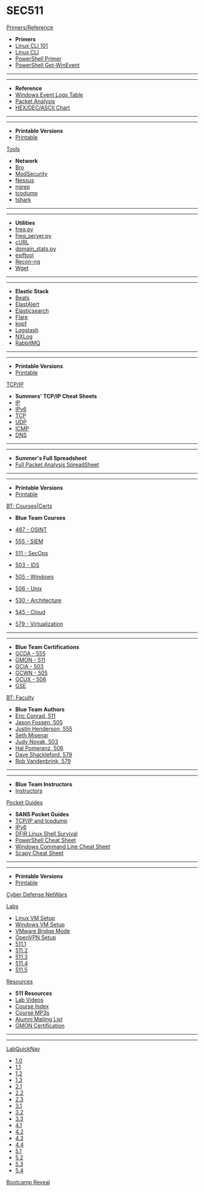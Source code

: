 SEC511
======


[Primers/Reference]()

- **Primers**
-	[Linux CLI 101](Tools/LinuxCLI101.md)
-	[Linux CLI](Tools/LinuxCLI.md)
-   [PowerShell Primer](Tools/PowerShell.md)
-	[PowerShell Get-WinEvent](Tools/Get-WinEvent.md)
-   ----
-   ----
- **Reference**
-	[Windows Event Logs Table](Tools/WindowsEventLogsTable.md)
-   [Packet Analysis](Packets.md)
- <a href='Tools/tcpip/ascii.html' target='_blank'>HEX/DEC/ASCII Chart</a>
-   ----
-   ----
- **Printable Versions**
- [Printable](Printables.md)


[Tools]()

- **Network**
- [Bro](Tools/Bro.md)
- [ModSecurity](Tools/ModSecurity.md)
- [Nessus](Tools/Nessus.md)
- [ngrep](Tools/ngrep.md)
- [tcpdump](Tools/tcpdump.md)
- [tshark](Tools/tshark.md)
-   ----
-   ----
- **Utilities**
- [freq.py](Tools/freq.py.md)
- [freq_server.py](Tools/freq_server.py.md)
- [cURL](Tools/curl.md)
- [domain_stats.py](Tools/domain_stats.py)
- [exiftool](Tools/exiftool)
- [Recon-ng](Tools/Recon-ng.md)
- [Wget](Tools/Wget.md)
-   ----
-   ----
- **Elastic Stack**
- [Beats](Tools/beats.md)
- [ElastAlert](Tools/ElastAlert.md)
- [Elasticsearch](Tools/Elasticsearch.md)
- [Flare](Tools/Flare.md)
- [kopf](Tools/kopf.md)
- [Logstash](Tools/Logstash.md)
- [NXLog](Tools/NXLog.md)
- [RabbitMQ](Tools/RabbitMQ.md)
-   ----
-   ----
- **Printable Versions**
- [Printable](Printables.md)

[TCP/IP]()

- **Summers' TCP/IP Cheat Sheets**
- <a href='Tools/tcpip/ip.html' target='_blank'>IP</a>
- <a href='Tools/tcpip/ipv6.html' target='_blank'>IPv6</a>
- <a href='Tools/tcpip/tcp.html' target='_blank'>TCP</a>
- <a href='Tools/tcpip/udp.html' target='_blank'>UDP</a>
- <a href='Tools/tcpip/icmp.html' target='_blank'>ICMP</a>
- <a href='Tools/tcpip/dns.html' target='_blank'>DNS</a>
-   ----
-   ----
- **Summer's Full Spreadsheet**
-   [Full Packet Analysis SpreadSheet](Packets.md)
-   ----
-   ----
- **Printable Versions**
- [Printable](Printables.md)

[BT: Courses|Certs]()

- **Blue Team Courses**
- <a href='https://www.sans.org/sec487' target='_blank'>487 - OSINT</a>
- <a href='https://www.sans.org/sec555' target='_blank'>555 - SIEM</a>
- <a href='https://www.sans.org/sec511' target='_blank'>511 - SecOps</a>
- <a href='https://www.sans.org/sec503' target='_blank'>503 - IDS</a>
- <a href='https://www.sans.org/sec505' target='_blank'>505 - Windows</a>
- <a href='https://www.sans.org/sec506' target='_blank'>506 - Unix</a>
- <a href='https://www.sans.org/sec530' target='_blank'>530 - Architecture</a>
- <a href='https://www.sans.org/sec545' target='_blank'>545 - Cloud</a>

- <a href='https://www.sans.org/sec579' target='_blank'>579 - Virtualization</a>
-   ----
-   ----
- **Blue Team Certifications**
- <a href='https://giac.org/gcda' target='_blank'>GCDA - 555</a>
- <a href='https://giac.org/gmon' target='_blank'>GMON - 511</a>
- <a href='https://giac.org/gcia' target='_blank'>GCIA - 503</a>
- <a href='https://giac.org/gcwn' target='_blank'>GCWN - 505</a>
- <a href='https://giac.org/gcux' target='_blank'>GCUX - 506</a>
- <a href='https://giac.org/gse' target='_blank'>GSE</a>



[BT: Faculty]()

- **Blue Team Authors**
- <a href='https://www.sans.org/instructors/Eric-Conrad' target='_blank'>Eric Conrad, 511</a>
- <a href='https://www.sans.org/instructors/Jason-Fossen' target='_blank'>Jason Fossen, 505</a>
- <a href='https://www.sans.org/instructors/Justin-Henderson' target='_blank'>Justin Henderson, 555</a>
- <a href='https://www.sans.org/instructors/Seth-Misenar' target='_blank'>Seth Misenar</a>
- <a href='https://www.sans.org/instructors/Judy-Novak' target='_blank'>Judy Novak, 503</a>
- <a href='https://www.sans.org/instructors/Hal-Pomeranz' target='_blank'>Hal Pomeranz, 506</a>
- <a href='https://www.sans.org/instructors/Dave-Shackleford' target='_blank'>Dave Shackleford, 579</a>
- <a href='https://isc.sans.edu/handler_list.html#rob-vandenbrink' target='_blank'>Rob Vandenbrink, 579</a>
-   ----
-   ----
- **Blue Team Instructors**
- [Instructors](instructors.md)

[Pocket Guides]()

- **SANS Pocket Guides**
- <a href='Tools/pdfs/tcpip.pdf' target='_blank'>TCP/IP and tcpdump</a>
- <a href='Tools/pdfs/ipv6_tcpip_pocketguide.pdf' target='_blank'>IPv6</a>
- <a href='Tools/pdfs/linux-shell-survival-guide.pdf' target='_blank'>DFIR Linux Shell Survival</a>
- <a href='Tools/pdfs/PowerShellCheatSheet_v41.pdf' target='_blank'>PowerShell Cheat Sheet</a>
- <a href='Tools/pdfs/windows-command-line-sheet.pdf' target='_blank'>Windows Command Line Cheat Sheet</a>
- <a href='Tools/pdfs/ScapyCheatSheet_v0.2.pdf' target='_blank'>Scapy Cheat Sheet</a>
-   ----
-   ----
- **Printable Versions**
- [Printable](Printables.md)

<a href='https://www.sans.org/netwars/cyber-defense' target='_blank'>Cyber Defense NetWars</a>


<!-- 511 Labs Navigation -->

[Labs]()

- [Linux VM Setup](/sec511-labs/Labs/setup/A/sec511.A.md)
- [Windows VM Setup](/sec511-labs/Labs/setup/B/sec511.B.md)
- [VMware Bridge Mode](Labs/setup/C/sec511.C.md)
- [OpenVPN Setup](Labs/setup/D/sec511.D.md)
- [511.1](/sec511-labs/Labs/511_1/511.1.md)
- [511.2](/sec511-labs/Labs/511_2/511.2.md)
- [511.3](/sec511-labs/Labs/511_3/511.3.md)
- [511.4](/sec511-labs/Labs/511_4/511.4.md)
- [511.5](/sec511-labs/Labs/511_5/511.5.md)


[Resources]()

- **511 Resources**
- [Lab Videos](/sec511-labs/Resources/Videos.md)
- [Course Index](/sec511-labs/Resources/511_index.md)
- [Course MP3s](/sec511-labs/Resources/Audio.md)
- [Alumni Mailing List](/index.md#Alumni_Mailing_List)
- [GMON Certification](/sec511-labs/Resources/GMON.md)
-   ----
-   ----

[LabQuickNav]()

- [1.0](/sec511-labs/Labs/511_1/0/sec511.1.0.md)
- [1.1](/sec511-labs/Labs/511_1/1/sec511.1.1.md)
- [1.2](/sec511-labs/Labs/511_1/2/sec511.1.2.md)
- [1.3](/sec511-labs/Labs/511_1/3/sec511.1.3.md)
- [2.1](/sec511-labs/Labs/511_2/1/sec511.2.1.md)
- [2.2](/sec511-labs/Labs/511_2/2/sec511.2.2.md)
- [2.3](/sec511-labs/Labs/511_2/3/sec511.2.3.md)
- [3.1](/sec511-labs/Labs/511_3/1/sec511.3.1.md)
- [3.2](/sec511-labs/Labs/511_3/2/sec511.3.2.md)
- [3.3](/sec511-labs/Labs/511_3/3/sec511.3.3.md)
- [4.1](/sec511-labs/Labs/511_4/1/sec511.4.1.md)
- [4.2](/sec511-labs/Labs/511_4/2/sec511.4.2.md)
- [4.3](/sec511-labs/Labs/511_4/3/sec511.4.3.md)
- [4.4](/sec511-labs/Labs/511_4/4/sec511.4.4.md)
- [5.1](/sec511-labs/Labs/511_5/1/sec511.5.1.md)
- [5.2](/sec511-labs/Labs/511_5/2/sec511.5.2.md)
- [5.3](/sec511-labs/Labs/511_5/3/sec511.5.3.md)
- [5.4](/sec511-labs/Labs/511_5/4/sec511.5.4.md)

[Bootcamp Reveal](/sec511-labs/Resources/handout.pdf)